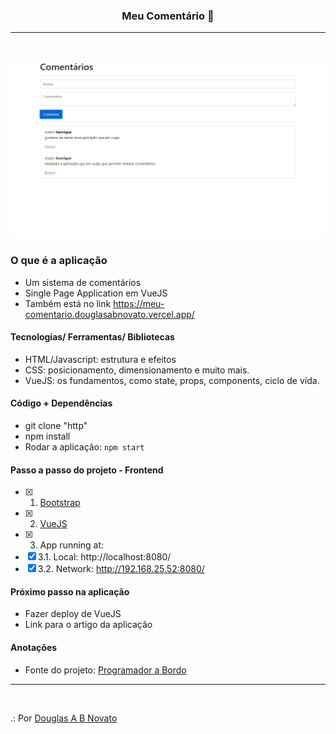 <h3 align="center">
  Meu Comentário 🚀
</h3>

---
<br>

![Resultado da Aplicação](/public/aplicacao-terminada.jpg)

### O que é a aplicação

- Um sistema de comentários
- Single Page Application em VueJS
- Também está no link https://meu-comentario.douglasabnovato.vercel.app/

#### Tecnologias/ Ferramentas/ Bibliotecas

- HTML/Javascript: estrutura e efeitos
- CSS: posicionamento, dimensionamento e muito mais.
- VueJS: os fundamentos, como state, props, components, ciclo de vida.

#### Código + Dependências

- git clone "http"
- npm install 
- Rodar a aplicação: `npm start`

#### Passo a passo do projeto - Frontend

- [x] 1. [Bootstrap](https://getbootstrap.com/docs/4.4/getting-started/download/)
- [x] 2. [VueJS](https://br.vuejs.org/)
- [x] 3. App running at:
- [x] 3.1. Local:   http://localhost:8080/
- [x] 3.2. Network: http://192.168.25.52:8080/

#### Próximo passo na aplicação

- Fazer deploy de VueJS
- Link para o artigo da aplicação

#### Anotações   

- Fonte do projeto: [Programador a Bordo](https://www.youtube.com/watch?v=cSa-SMVMGsE)

---
<br>

.: Por [Douglas A B Novato](https://linktr.ee/douglasabnovato)